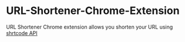 # URL-Shortener-Chrome-Extension
URL Shortener Chrome extension allows you shorten your URL using [shrtcode API](https://shrtco.de/docs/)
